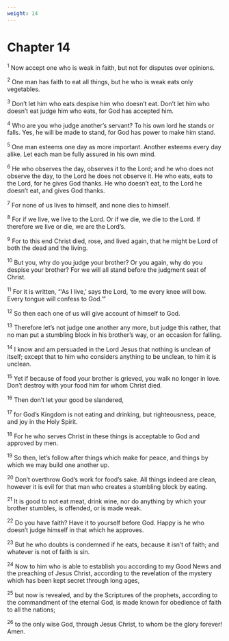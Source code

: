 ```yaml
---
weight: 14
---
```


# Chapter 14

<sup>1</sup> Now accept one who is weak in faith, but not for disputes over opinions. 

<sup>2</sup> One man has faith to eat all things, but he who is weak eats only vegetables. 

<sup>3</sup> Don’t let him who eats despise him who doesn’t eat. Don’t let him who doesn’t eat judge him who eats, for God has accepted him. 

<sup>4</sup> Who are you who judge another’s servant? To his own lord he stands or falls. Yes, he will be made to stand, for God has power to make him stand. 

<sup>5</sup> One man esteems one day as more important. Another esteems every day alike. Let each man be fully assured in his own mind. 

<sup>6</sup> He who observes the day, observes it to the Lord; and he who does not observe the day, to the Lord he does not observe it. He who eats, eats to the Lord, for he gives God thanks. He who doesn’t eat, to the Lord he doesn’t eat, and gives God thanks. 

<sup>7</sup> For none of us lives to himself, and none dies to himself. 

<sup>8</sup> For if we live, we live to the Lord. Or if we die, we die to the Lord. If therefore we live or die, we are the Lord’s. 

<sup>9</sup> For to this end Christ died, rose, and lived again, that he might be Lord of both the dead and the living. 

<sup>10</sup> But you, why do you judge your brother? Or you again, why do you despise your brother? For we will all stand before the judgment seat of Christ. 

<sup>11</sup> For it is written, “‘As I live,’ says the Lord, ‘to me every knee will bow. Every tongue will confess to God.’” 

<sup>12</sup> So then each one of us will give account of himself to God. 

<sup>13</sup> Therefore let’s not judge one another any more, but judge this rather, that no man put a stumbling block in his brother’s way, or an occasion for falling. 

<sup>14</sup> I know and am persuaded in the Lord Jesus that nothing is unclean of itself; except that to him who considers anything to be unclean, to him it is unclean. 

<sup>15</sup> Yet if because of food your brother is grieved, you walk no longer in love. Don’t destroy with your food him for whom Christ died. 

<sup>16</sup> Then don’t let your good be slandered, 

<sup>17</sup> for God’s Kingdom is not eating and drinking, but righteousness, peace, and joy in the Holy Spirit. 

<sup>18</sup> For he who serves Christ in these things is acceptable to God and approved by men. 

<sup>19</sup> So then, let’s follow after things which make for peace, and things by which we may build one another up. 

<sup>20</sup> Don’t overthrow God’s work for food’s sake. All things indeed are clean, however it is evil for that man who creates a stumbling block by eating. 

<sup>21</sup> It is good to not eat meat, drink wine, nor do anything by which your brother stumbles, is offended, or is made weak. 

<sup>22</sup> Do you have faith? Have it to yourself before God. Happy is he who doesn’t judge himself in that which he approves. 

<sup>23</sup> But he who doubts is condemned if he eats, because it isn’t of faith; and whatever is not of faith is sin. 

<sup>24</sup> Now to him who is able to establish you according to my Good News and the preaching of Jesus Christ, according to the revelation of the mystery which has been kept secret through long ages, 

<sup>25</sup> but now is revealed, and by the Scriptures of the prophets, according to the commandment of the eternal God, is made known for obedience of faith to all the nations; 

<sup>26</sup> to the only wise God, through Jesus Christ, to whom be the glory forever! Amen. 


